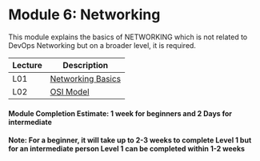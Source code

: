 # Module 6: Networking 

This module explains the basics of NETWORKING which is not related to DevOps Networking but on a broader level, it is required.

| Lecture |   Description  |
|---------|----------------|
|  L01    | [Networking Basics](https://github.com/maithelys/rtd/blob/main/Level-1/M6-Networking/L01-NetworkingBasics.md)  |
|  L02    | [OSI Model](https://github.com/maithelys/rtd/blob/main/Level-1/M6-Networking/L02-OsiModel.md)  |

#### Module Completion Estimate: 1 week for beginners and 2 Days for intermediate  

#### Note: For a beginner, it will take up to 2-3 weeks to complete Level 1 but for an intermediate person Level 1 can be completed within 1-2 weeks  